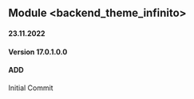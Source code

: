## Module <backend_theme_infinito>

#### 23.11.2022
#### Version 17.0.1.0.0
#### ADD
Initial Commit

